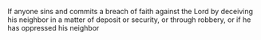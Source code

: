 If anyone sins and commits a breach of faith against the Lord by deceiving his neighbor in a matter of deposit or security, or through robbery, or if he has oppressed his neighbor
